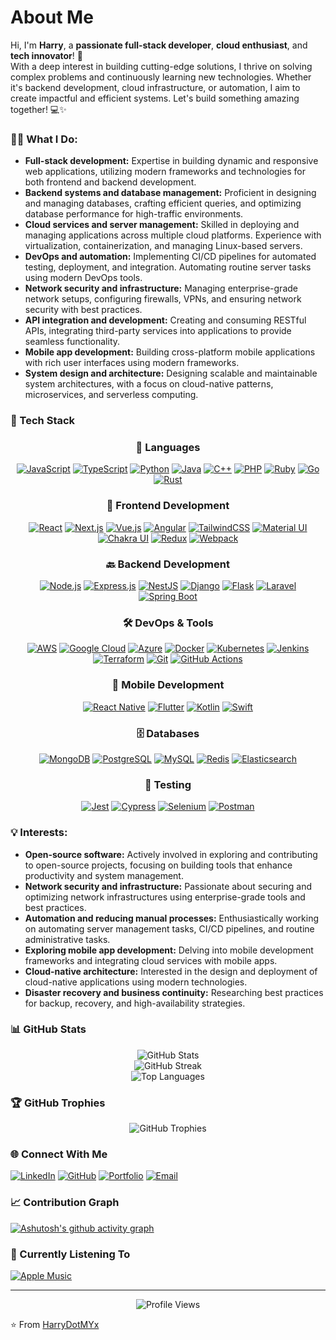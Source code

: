 # About Me

Hi, I'm **Harry**, a **passionate full-stack developer**, **cloud enthusiast**, and **tech innovator**! 🚀  
With a deep interest in building cutting-edge solutions, I thrive on solving complex problems and continuously learning new technologies. Whether it's backend development, cloud infrastructure, or automation, I aim to create impactful and efficient systems. Let's build something amazing together! 💻✨

### 👨‍💻 What I Do:
- **Full-stack development:** Expertise in building dynamic and responsive web applications, utilizing modern frameworks and technologies for both frontend and backend development.
- **Backend systems and database management:** Proficient in designing and managing databases, crafting efficient queries, and optimizing database performance for high-traffic environments.
- **Cloud services and server management:** Skilled in deploying and managing applications across multiple cloud platforms. Experience with virtualization, containerization, and managing Linux-based servers.
- **DevOps and automation:** Implementing CI/CD pipelines for automated testing, deployment, and integration. Automating routine server tasks using modern DevOps tools.
- **Network security and infrastructure:** Managing enterprise-grade network setups, configuring firewalls, VPNs, and ensuring network security with best practices.
- **API integration and development:** Creating and consuming RESTful APIs, integrating third-party services into applications to provide seamless functionality.
- **Mobile app development:** Building cross-platform mobile applications with rich user interfaces using modern frameworks.
- **System design and architecture:** Designing scalable and maintainable system architectures, with a focus on cloud-native patterns, microservices, and serverless computing.

### 🔧 Tech Stack

<div align="center">

### 🔧 Languages
[![JavaScript](https://img.shields.io/badge/JavaScript-F7DF1E?style=for-the-badge&logo=javascript&logoColor=black)](#)
[![TypeScript](https://img.shields.io/badge/TypeScript-3178C6?style=for-the-badge&logo=typescript&logoColor=white)](#)
[![Python](https://img.shields.io/badge/Python-3776AB?style=for-the-badge&logo=python&logoColor=white)](#)
[![Java](https://img.shields.io/badge/Java-ED8B00?style=for-the-badge&logo=openjdk&logoColor=white)](#)
[![C++](https://img.shields.io/badge/C++-00599C?style=for-the-badge&logo=cplusplus&logoColor=white)](#)
[![PHP](https://img.shields.io/badge/PHP-777BB4?style=for-the-badge&logo=php&logoColor=white)](#)
[![Ruby](https://img.shields.io/badge/Ruby-CC342D?style=for-the-badge&logo=ruby&logoColor=white)](#)
[![Go](https://img.shields.io/badge/Go-00ADD8?style=for-the-badge&logo=go&logoColor=white)](#)
[![Rust](https://img.shields.io/badge/Rust-000000?style=for-the-badge&logo=rust&logoColor=white)](#)

### 🎨 Frontend Development
[![React](https://img.shields.io/badge/React-20232A?style=for-the-badge&logo=react&logoColor=61DAFB)](#)
[![Next.js](https://img.shields.io/badge/Next.js-000000?style=for-the-badge&logo=next.js&logoColor=white)](#)
[![Vue.js](https://img.shields.io/badge/Vue.js-35495E?style=for-the-badge&logo=vue.js&logoColor=4FC08D)](#)
[![Angular](https://img.shields.io/badge/Angular-DD0031?style=for-the-badge&logo=angular&logoColor=white)](#)
[![TailwindCSS](https://img.shields.io/badge/Tailwind_CSS-38B2AC?style=for-the-badge&logo=tailwind-css&logoColor=white)](#)
[![Material UI](https://img.shields.io/badge/Material_UI-0081CB?style=for-the-badge&logo=material-ui&logoColor=white)](#)
[![Chakra UI](https://img.shields.io/badge/Chakra_UI-319795?style=for-the-badge&logo=chakra-ui&logoColor=white)](#)
[![Redux](https://img.shields.io/badge/Redux-593D88?style=for-the-badge&logo=redux&logoColor=white)](#)
[![Webpack](https://img.shields.io/badge/Webpack-8DD6F9?style=for-the-badge&logo=webpack&logoColor=black)](#)

### 🔙 Backend Development
[![Node.js](https://img.shields.io/badge/Node.js-339933?style=for-the-badge&logo=node.js&logoColor=white)](#)
[![Express.js](https://img.shields.io/badge/Express.js-404D59?style=for-the-badge&logo=express&logoColor=white)](#)
[![NestJS](https://img.shields.io/badge/NestJS-E0234E?style=for-the-badge&logo=nestjs&logoColor=white)](#)
[![Django](https://img.shields.io/badge/Django-092E20?style=for-the-badge&logo=django&logoColor=white)](#)
[![Flask](https://img.shields.io/badge/Flask-000000?style=for-the-badge&logo=flask&logoColor=white)](#)
[![Laravel](https://img.shields.io/badge/Laravel-FF2D20?style=for-the-badge&logo=laravel&logoColor=white)](#)
[![Spring Boot](https://img.shields.io/badge/Spring_Boot-6DB33F?style=for-the-badge&logo=spring&logoColor=white)](#)

### 🛠 DevOps & Tools
[![AWS](https://img.shields.io/badge/AWS-232F3E?style=for-the-badge&logo=amazon-aws&logoColor=white)](#)
[![Google Cloud](https://img.shields.io/badge/Google_Cloud-4285F4?style=for-the-badge&logo=google-cloud&logoColor=white)](#)
[![Azure](https://img.shields.io/badge/Azure-0089D6?style=for-the-badge&logo=microsoft-azure&logoColor=white)](#)
[![Docker](https://img.shields.io/badge/Docker-2496ED?style=for-the-badge&logo=docker&logoColor=white)](#)
[![Kubernetes](https://img.shields.io/badge/Kubernetes-326CE5?style=for-the-badge&logo=kubernetes&logoColor=white)](#)
[![Jenkins](https://img.shields.io/badge/Jenkins-D24939?style=for-the-badge&logo=jenkins&logoColor=white)](#)
[![Terraform](https://img.shields.io/badge/Terraform-7B42BC?style=for-the-badge&logo=terraform&logoColor=white)](#)
[![Git](https://img.shields.io/badge/Git-F05032?style=for-the-badge&logo=git&logoColor=white)](#)
[![GitHub Actions](https://img.shields.io/badge/GitHub_Actions-2088FF?style=for-the-badge&logo=github-actions&logoColor=white)](#)

### 📱 Mobile Development
[![React Native](https://img.shields.io/badge/React_Native-20232A?style=for-the-badge&logo=react&logoColor=61DAFB)](#)
[![Flutter](https://img.shields.io/badge/Flutter-02569B?style=for-the-badge&logo=flutter&logoColor=white)](#)
[![Kotlin](https://img.shields.io/badge/Kotlin-0095D5?style=for-the-badge&logo=kotlin&logoColor=white)](#)
[![Swift](https://img.shields.io/badge/Swift-FA7343?style=for-the-badge&logo=swift&logoColor=white)](#)

### 🗄️ Databases
[![MongoDB](https://img.shields.io/badge/MongoDB-4EA94B?style=for-the-badge&logo=mongodb&logoColor=white)](#)
[![PostgreSQL](https://img.shields.io/badge/PostgreSQL-316192?style=for-the-badge&logo=postgresql&logoColor=white)](#)
[![MySQL](https://img.shields.io/badge/MySQL-00000F?style=for-the-badge&logo=mysql&logoColor=white)](#)
[![Redis](https://img.shields.io/badge/Redis-DC382D?style=for-the-badge&logo=redis&logoColor=white)](#)
[![Elasticsearch](https://img.shields.io/badge/Elasticsearch-005571?style=for-the-badge&logo=elasticsearch&logoColor=white)](#)

### 🧪 Testing
[![Jest](https://img.shields.io/badge/Jest-C21325?style=for-the-badge&logo=jest&logoColor=white)](#)
[![Cypress](https://img.shields.io/badge/Cypress-17202C?style=for-the-badge&logo=cypress&logoColor=white)](#)
[![Selenium](https://img.shields.io/badge/Selenium-43B02A?style=for-the-badge&logo=selenium&logoColor=white)](#)
[![Postman](https://img.shields.io/badge/Postman-FF6C37?style=for-the-badge&logo=postman&logoColor=white)](#)

</div>

### 💡 Interests:
- **Open-source software:** Actively involved in exploring and contributing to open-source projects, focusing on building tools that enhance productivity and system management.
- **Network security and infrastructure:** Passionate about securing and optimizing network infrastructures using enterprise-grade tools and best practices.
- **Automation and reducing manual processes:** Enthusiastically working on automating server management tasks, CI/CD pipelines, and routine administrative tasks.
- **Exploring mobile app development:** Delving into mobile development frameworks and integrating cloud services with mobile apps.
- **Cloud-native architecture:** Interested in the design and deployment of cloud-native applications using modern technologies.
- **Disaster recovery and business continuity:** Researching best practices for backup, recovery, and high-availability strategies.

### 📊 GitHub Stats

<div align="center">
  <img src="https://github-readme-stats.vercel.app/api?username=HarryDotMYx&show_icons=true&theme=radical" alt="GitHub Stats" />
</div>

<div align="center">
  <img src="https://github-readme-streak-stats.herokuapp.com/?user=HarryDotMYx&theme=radical" alt="GitHub Streak" />
</div>

<div align="center">
  <img src="https://github-readme-stats.vercel.app/api/top-langs/?username=HarryDotMYx&theme=radical&layout=compact" alt="Top Languages" />
</div>

### 🏆 GitHub Trophies
<div align="center">
  <img src="https://github-profile-trophy.vercel.app/?username=HarryDotMYx&theme=radical&no-frame=false&no-bg=true&margin-w=4" alt="GitHub Trophies" />
</div>

### 🌐 Connect With Me
[![LinkedIn](https://img.shields.io/badge/LinkedIn-0077B5?style=for-the-badge&logo=linkedin&logoColor=white)](https://www.linkedin.com/in/harry-my/)
[![GitHub](https://img.shields.io/badge/GitHub-100000?style=for-the-badge&logo=github&logoColor=white)](https://github.com/HarryDotMYx)
[![Portfolio](https://img.shields.io/badge/Portfolio-FF5722?style=for-the-badge&logo=google-chrome&logoColor=white)](https://harry.akierry.io)
[![Email](https://img.shields.io/badge/Email-D14836?style=for-the-badge&logo=gmail&logoColor=white)](mailto:harry@akierry.io)

### 📈 Contribution Graph
[![Ashutosh's github activity graph](https://github-readme-activity-graph.vercel.app/graph?username=harrydotmyx&bg_color=ffcfe9&color=9e4c98&line=9e4c98&point=403d3d&area=true&hide_border=true)](https://github.com/ashutosh00710/github-readme-activity-graph)
### 🎵 Currently Listening To
[![Apple Music](https://img.shields.io/badge/Apple_Music-FA243C?style=for-the-badge&logo=apple-music&logoColor=white)](https://music.apple.com/profile/PG.Azhan)

---
<div align="center">
  <img src="https://komarev.com/ghpvc/?username=HarryDotMYx&color=blueviolet" alt="Profile Views" />
</div>

⭐️ From [HarryDotMYx](https://github.com/HarryDotMYx)
